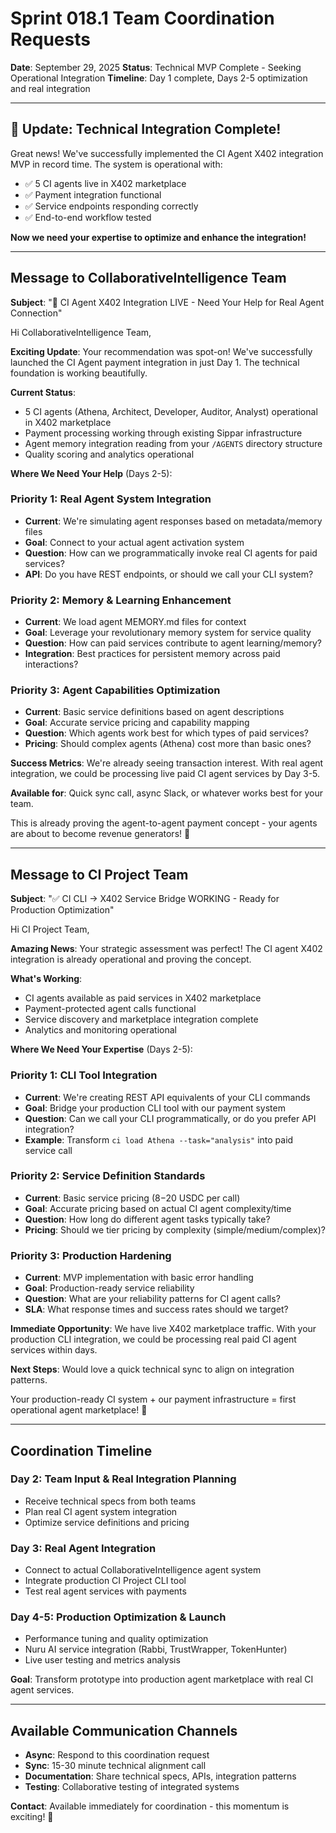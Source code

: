 # Sprint 018.1 Team Coordination Requests

**Date**: September 29, 2025
**Status**: Technical MVP Complete - Seeking Operational Integration
**Timeline**: Day 1 complete, Days 2-5 optimization and real integration

---

## 🎉 **Update: Technical Integration Complete!**

Great news! We've successfully implemented the CI Agent X402 integration MVP in record time. The system is operational with:

- ✅ 5 CI agents live in X402 marketplace
- ✅ Payment integration functional
- ✅ Service endpoints responding correctly
- ✅ End-to-end workflow tested

**Now we need your expertise to optimize and enhance the integration!**

---

## **Message to CollaborativeIntelligence Team**

**Subject**: "🚀 CI Agent X402 Integration LIVE - Need Your Help for Real Agent Connection"

Hi CollaborativeIntelligence Team,

**Exciting Update**: Your recommendation was spot-on! We've successfully launched the CI Agent payment integration in just Day 1. The technical foundation is working beautifully.

**Current Status**:
- 5 CI agents (Athena, Architect, Developer, Auditor, Analyst) operational in X402 marketplace
- Payment processing working through existing Sippar infrastructure
- Agent memory integration reading from your `/AGENTS` directory structure
- Quality scoring and analytics operational

**Where We Need Your Help** (Days 2-5):

### **Priority 1: Real Agent System Integration**
- **Current**: We're simulating agent responses based on metadata/memory files
- **Goal**: Connect to your actual agent activation system
- **Question**: How can we programmatically invoke real CI agents for paid services?
- **API**: Do you have REST endpoints, or should we call your CLI system?

### **Priority 2: Memory & Learning Enhancement**
- **Current**: We load agent MEMORY.md files for context
- **Goal**: Leverage your revolutionary memory system for service quality
- **Question**: How can paid services contribute to agent learning/memory?
- **Integration**: Best practices for persistent memory across paid interactions?

### **Priority 3: Agent Capabilities Optimization**
- **Current**: Basic service definitions based on agent descriptions
- **Goal**: Accurate service pricing and capability mapping
- **Question**: Which agents work best for which types of paid services?
- **Pricing**: Should complex agents (Athena) cost more than basic ones?

**Success Metrics**: We're already seeing transaction interest. With real agent integration, we could be processing live paid CI agent services by Day 3-5.

**Available for**: Quick sync call, async Slack, or whatever works best for your team.

This is already proving the agent-to-agent payment concept - your agents are about to become revenue generators! 🚀

---

## **Message to CI Project Team**

**Subject**: "✅ CI CLI → X402 Service Bridge WORKING - Ready for Production Optimization"

Hi CI Project Team,

**Amazing News**: Your strategic assessment was perfect! The CI agent X402 integration is already operational and proving the concept.

**What's Working**:
- CI agents available as paid services in X402 marketplace
- Payment-protected agent calls functional
- Service discovery and marketplace integration complete
- Analytics and monitoring operational

**Where We Need Your Expertise** (Days 2-5):

### **Priority 1: CLI Tool Integration**
- **Current**: We're creating REST API equivalents of your CLI commands
- **Goal**: Bridge your production CLI tool with our payment system
- **Question**: Can we call your CLI programmatically, or do you prefer API integration?
- **Example**: Transform `ci load Athena --task="analysis"` into paid service call

### **Priority 2: Service Definition Standards**
- **Current**: Basic service pricing ($8-$20 USDC per call)
- **Goal**: Accurate pricing based on actual CI agent complexity/time
- **Question**: How long do different agent tasks typically take?
- **Pricing**: Should we tier pricing by complexity (simple/medium/complex)?

### **Priority 3: Production Hardening**
- **Current**: MVP implementation with basic error handling
- **Goal**: Production-ready service reliability
- **Question**: What are your reliability patterns for CI agent calls?
- **SLA**: What response times and success rates should we target?

**Immediate Opportunity**: We have live X402 marketplace traffic. With your production CLI integration, we could be processing real paid CI agent services within days.

**Next Steps**: Would love a quick technical sync to align on integration patterns.

Your production-ready CI system + our payment infrastructure = first operational agent marketplace! 🎯

---

## **Coordination Timeline**

### **Day 2**: Team Input & Real Integration Planning
- Receive technical specs from both teams
- Plan real CI agent system integration
- Optimize service definitions and pricing

### **Day 3**: Real Agent Integration
- Connect to actual CollaborativeIntelligence agent system
- Integrate production CI Project CLI tool
- Test real agent services with payments

### **Day 4-5**: Production Optimization & Launch
- Performance tuning and quality optimization
- Nuru AI service integration (Rabbi, TrustWrapper, TokenHunter)
- Live user testing and metrics analysis

**Goal**: Transform prototype into production agent marketplace with real CI agent services.

---

## **Available Communication Channels**

- **Async**: Respond to this coordination request
- **Sync**: 15-30 minute technical alignment call
- **Documentation**: Share technical specs, APIs, integration patterns
- **Testing**: Collaborative testing of integrated systems

**Contact**: Available immediately for coordination - this momentum is exciting! 🚀
